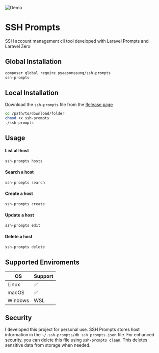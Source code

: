 ![Demo](https://res.cloudinary.com/pyaesoneaung/image/upload/v1690730841/opensources/ssh-prompts/demo.png)

# SSH Prompts

SSH account management cli tool developed with Laravel Prompts and Laravel Zero

## Global Installation

```bash
composer global require pyaesoneaung/ssh-prompts
ssh-prompts
```

## Local Installation

Download the `ssh-prompts` file from the [Release page](https://github.com/PyaeSoneAungRgn/ssh-prompts/releases)

```bash
cd /path/to/download/folder
chmod +x ssh-prompts
./ssh-prompts
```

## Usage

#### List all host

```bash
ssh-prompts hosts
```

#### Search a host

```bash
ssh-prompts search
```

#### Create a host

```bash
ssh-prompts create
```

#### Update a host

```bash
ssh-prompts edit
```

#### Delete a host

```bash
ssh-prompts delete
```

## Supported Enviroments

| OS  | Support |
| ------------- | ------------- |
| Linux  | ✅ |
| macOS  | ✅ |
| Windows  | WSL |

## Security

I developed this project for personal use. SSH Prompts stores host information in the `~/.ssh-prompts/db_ssh_prompts.json` file. For enhanced security, you can delete this file using `ssh-prompts clean`. This deletes sensitive data from storage when needed.
